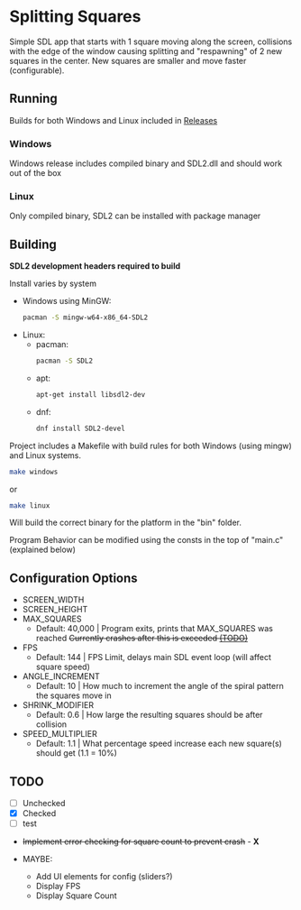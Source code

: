 # Splitting Squares

Simple SDL app that starts with 1 square moving along the screen, collisions with the edge of the window causing splitting and "respawning" of 2 new squares in the center. New squares are smaller and move faster (configurable).

## Running
Builds for both Windows and Linux included in [Releases](https://github.com/t-honk/SplittingSquares/releases)

### Windows
Windows release includes compiled binary and SDL2.dll and should work out of the box

### Linux
Only compiled binary, SDL2 can be installed with package manager

## Building

**SDL2 development headers required to build**

Install varies by system
- Windows using MinGW:
    ```bash
    pacman -S mingw-w64-x86_64-SDL2
    ```
- Linux:
  - pacman:
    ```sh
    pacman -S SDL2
    ```
  - apt:
    ```sh
    apt-get install libsdl2-dev
    ```
  - dnf:
    ```sh
    dnf install SDL2-devel
    ```

Project includes a Makefile with build rules for both Windows (using mingw) and Linux systems.
```bash
make windows
```
or 
```bash
make linux
```
Will build the correct binary for the platform in the "bin" folder.

Program Behavior can be modified using the consts in the top of "main.c" (explained below)

## Configuration Options

- SCREEN_WIDTH
- SCREEN_HEIGHT
- MAX_SQUARES
  - Default: 40,000 | Program exits, prints that MAX_SQUARES was reached ~~Currently crashes after this is exceeded [(TODO)](#TODO)~~
- FPS
  - Default: 144 | FPS Limit, delays main SDL event loop (will affect square speed)
- ANGLE_INCREMENT
  - Default: 10 | How much to increment the angle of the spiral pattern the squares move in
- SHRINK_MODIFIER
  - Default: 0.6 | How large the resulting squares should be after collision
- SPEED_MULTIPLIER
  - Default: 1.1 | What percentage speed increase each new square(s) should get (1.1 = 10%)

## TODO
- [ ] Unchecked
- [x] Checked
- [ ] test
- ~~Implement error checking for square count to prevent crash~~ - **X**

- MAYBE: 
  - Add UI elements for config (sliders?)
  - Display FPS
  - Display Square Count